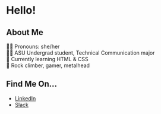 # Hello! 

## About Me
👩🏽 Pronouns: she/her\
👩‍🎓 ASU Undergrad student, Technical Communication major\
🌱 Currently learning HTML & CSS\
💖 Rock climber, gamer, metalhead

## Find Me On...
 - [LinkedIn](www.linkedin.com/in/ecommercerachel)
 - [Slack](https://asu.enterprise.slack.com/team/WFHTA3FHB)


<!--
**rcorona5/rcorona5** is a ✨ _special_ ✨ repository because its `README.md` (this file) appears on your GitHub profile.

Here are some ideas to get you started:

- 🔭 I’m currently working on ...
- 🌱 I’m currently learning ...
- 👯 I’m looking to collaborate on ...
- 🤔 I’m looking for help with ...
- 💬 Ask me about ...
- 📫 How to reach me: ...
- 😄 Pronouns: ...
- ⚡ Fun fact: ...
-->
